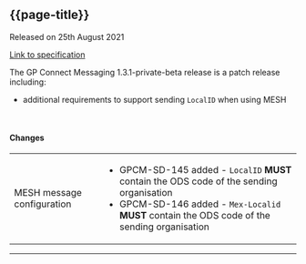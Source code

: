 ## {{page-title}}

<span class="nhsd-a-tag nhsd-a-tag--bg-light-blue">Released on 25th August 2021</span>

[Link to specification](https://developer.nhs.uk/apis/gpconnect-messaging-1-3/)

The GP Connect Messaging 1.3.1-private-beta release is a patch release including:

- additional requirements to support sending <code>LocalID</code> when using MESH

<br />

#### Changes

<table data-responsive>
    <tbody>
        <!-- MESH message configuration -->
        <tr>
            <td class="nhsd-m-table__highlighted-items">MESH message configuration</td>
            <td>
                <ul>
                    <li>GPCM-SD-145 added - <code>LocalID</code> <b>MUST</b> contain the ODS code of the sending organisation</li>
                    <li>GPCM-SD-146 added - <code>Mex-Localid</code> <b>MUST</b> contain the ODS code of the sending organisation</li>
                </ul>
            </td>
        </tr>
    </tbody>
</table>

---